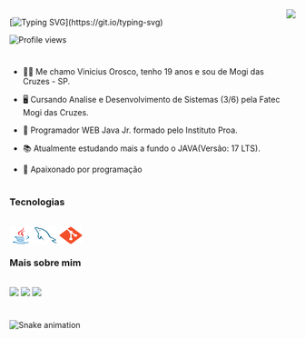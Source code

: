<img align="right" height="580em" src="https://raw.githubusercontent.com/gist/DevOrosco/3204c49175817eae49c50846a9933bd8/raw/91f5477c153b67e900afd080f4eedc6318a8d662/githubcard.svg"/>

[![Typing SVG](https://readme-typing-svg.herokuapp.com?font=Terminus&weight=200&pause=1000&color=0EC305&background=000000&center=true&multiline=true&width=435&height=40&lines=Hello.+Welcome+to+my+profile!!)](https://git.io/typing-svg)

<p align="left"> <img src="https://komarev.com/ghpvc/?username=DevOrosco&color=green" alt="Profile views" /> </p>

#

- :technologist: Me chamo Vinicius Orosco, tenho 19 anos e sou de Mogi das Cruzes - SP.

- :desktop_computer: Cursando Analise e Desenvolvimento de Sistemas (3/6) pela Fatec Mogi das Cruzes.

- :person_in_tuxedo: Programador WEB Java Jr. formado pelo Instituto Proa.

- :books: Atualmente estudando mais a fundo o JAVA(Versão: 17 LTS).

- :gift_heart: Apaixonado por programação
#

### Tecnologias
<div style="display: inline_block" align="left"><br>
  
  <img align="center" alt="Orosco-Java" height="30" width="40" src="https://raw.githubusercontent.com/devicons/devicon/master/icons/java/java-original.svg">
  <img align="center" alt="Orosco-MySQL" height="30" width="40" src="https://raw.githubusercontent.com/devicons/devicon/master/icons/mysql/mysql-original.svg">
  <img align="center" alt="Orosco-Git/Github" height="30" width="40" src="https://raw.githubusercontent.com/devicons/devicon/master/icons/git/git-original.svg">


### Mais sobre mim   
<div style="display: inline_block"><br>
  <a href="https://www.instagram.com/dev_orosco/" target="_blank"><img src="https://img.shields.io/badge/-Instagram-%23E4405F?style=for-the-badge&logo=instagram&logoColor=white" target="_blank"></a>
  <a href = "mailto:orosco.vinicius@gmail.com"><img src="https://img.shields.io/badge/-Gmail-%23333?style=for-the-badge&logo=gmail&logoColor=white" target="_blank"></a>
  <a href="https://www.linkedin.com/in/viniciusorosco/)" target="_blank"><img src="https://img.shields.io/badge/-LinkedIn-%230077B5?style=for-the-badge&logo=linkedin&logoColor=white" target="_blank"></a> 
  
  <br>
    
#

</div>
 
  
  ![Snake animation](https://github.com/DevOrosco/DevOrosco/blob/output/github-contribution-grid-snake.svg) 
</div>
